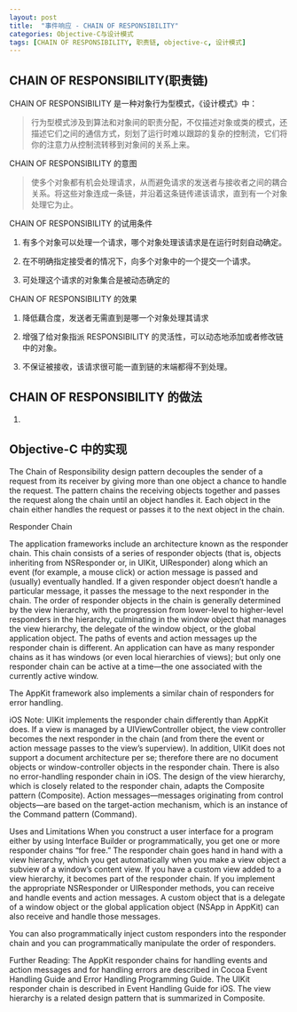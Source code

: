 ```yaml
---
layout: post
title:  "事件响应 - CHAIN OF RESPONSIBILITY"
categories: Objective-C与设计模式
tags: [CHAIN OF RESPONSIBILITY, 职责链, objective-c, 设计模式]
---
```


## CHAIN OF RESPONSIBILITY(职责链)

CHAIN OF RESPONSIBILITY 是一种对象行为型模式，《设计模式》中：

> 行为型模式涉及到算法和对象间的职责分配，不仅描述对象或类的模式，还描述它们之间的通信方式，刻划了运行时难以跟踪的复杂的控制流，它们将你的注意力从控制流转移到对象间的关系上来。

CHAIN OF RESPONSIBILITY 的意图

> 使多个对象都有机会处理请求，从而避免请求的发送者与接收者之间的耦合关系。将这些对象连成一条链，并沿着这条链传递该请求，直到有一个对象处理它为止。

CHAIN OF RESPONSIBILITY 的试用条件

1. 有多个对象可以处理一个请求，哪个对象处理该请求是在运行时刻自动确定。

2. 在不明确指定接受者的情况下，向多个对象中的一个提交一个请求。

3. 可处理这个请求的对象集合是被动态确定的

CHAIN OF RESPONSIBILITY 的效果

1. 降低藕合度，发送者无需直到是哪一个对象处理其请求

2. 增强了给对象指派 RESPONSIBILITY 的灵活性，可以动态地添加或者修改链中的对象。

3. 不保证被接收，该请求很可能一直到链的末端都得不到处理。

## CHAIN OF RESPONSIBILITY 的做法

1. 

## Objective-C 中的实现

The Chain of Responsibility design pattern decouples the sender of a request from its receiver by giving more than one object a chance to handle the request. The pattern chains the receiving objects together and passes the request along the chain until an object handles it. Each object in the chain either handles the request or passes it to the next object in the chain.

Responder Chain

The application frameworks include an architecture known as the responder chain. This chain consists of a series of responder objects (that is, objects inheriting from NSResponder or, in UIKit, UIResponder) along which an event (for example, a mouse click) or action message is passed and (usually) eventually handled. If a given responder object doesn’t handle a particular message, it passes the message to the next responder in the chain. The order of responder objects in the chain is generally determined by the view hierarchy, with the progression from lower-level to higher-level responders in the hierarchy, culminating in the window object that manages the view hierarchy, the delegate of the window object, or the global application object. The paths of events and action messages up the responder chain is different. An application can have as many responder chains as it has windows (or even local hierarchies of views); but only one responder chain can be active at a time—the one associated with the currently active window.

The AppKit framework also implements a similar chain of responders for error handling.

iOS Note: UIKit implements the responder chain differently than AppKit does. If a view is managed by a UIViewController object, the view controller becomes the next responder in the chain (and from there the event or action message passes to the view’s superview). In addition, UIKit does not support a document architecture per se; therefore there are no document objects or window-controller objects in the responder chain. There is also no error-handling responder chain in iOS.
The design of the view hierarchy, which is closely related to the responder chain, adapts the Composite pattern (Composite). Action messages—messages originating from control objects—are based on the target-action mechanism, which is an instance of the Command pattern (Command).

Uses and Limitations
When you construct a user interface for a program either by using Interface Builder or programmatically, you get one or more responder chains “for free.” The responder chain goes hand in hand with a view hierarchy, which you get automatically when you make a view object a subview of a window’s content view. If you have a custom view added to a view hierarchy, it becomes part of the responder chain. If you implement the appropriate NSResponder or UIResponder methods, you can receive and handle events and action messages. A custom object that is a delegate of a window object or the global application object (NSApp in AppKit) can also receive and handle those messages.

You can also programmatically inject custom responders into the responder chain and you can programmatically manipulate the order of responders.

Further Reading: The AppKit responder chains for handling events and action messages and for handling errors are described in Cocoa Event Handling Guide and Error Handling Programming Guide. The UIKit responder chain is described in Event Handling Guide for iOS. The view hierarchy is a related design pattern that is summarized in Composite.
